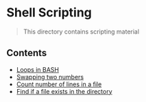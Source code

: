 # Shell Scripting

> This directory contains scripting material

## Contents

* [Loops in BASH](./loops.sh)
* [Swapping two numbers](./swap.sh)
* [Count number of lines in a file](./countNumberOfLines.sh)
* [Find if a file exists in the directory](./findAFile.sh)
